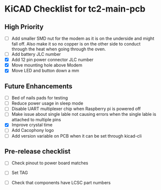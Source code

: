 # KiCAD Checklist for tc2-main-pcb

## High Priority
- [ ] Add smaller SMD nut for the modem as it is on the underside and might fall off. Also make it so no copper is on the other side to conduct through the heat when going through the oven.
- [ ] Add battery JLC number
- [x] Add 12 pin power connector JLC number
- [x] Move mounting hole above Modem
- [x] Move LED and button down a mm

## Future Enhancements
- [ ] Bed of nails pads for testing
- [ ] Reduce power usage in sleep mode
- [ ] Disable UART multiplexer chip when Raspberry pi is powered off
- [ ] Make issue about single lable not causing errors when the single lable is attached to multiple pins
- [x] Improve crystal time
- [ ] Add Cacophony logo
- [ ] Add version variable on PCB when it can be set through kicad-cli

## Pre-release checklist
- [ ] Check pinout to power board matches
- [ ] Set TAG
- [ ] Check that components have LCSC part numbers

